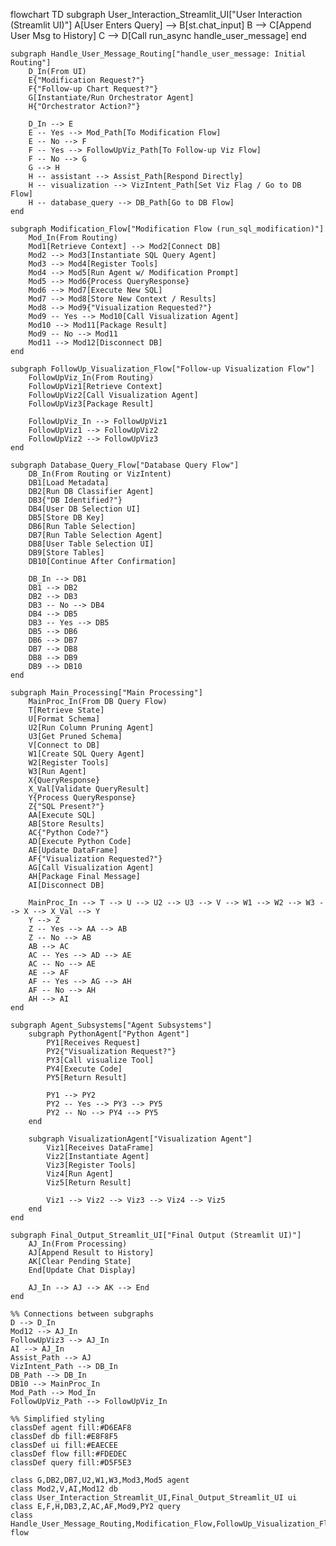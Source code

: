 flowchart TD
    subgraph User_Interaction_Streamlit_UI["User Interaction (Streamlit UI)"]
        A[User Enters Query] --> B[st.chat_input]
        B --> C[Append User Msg to History]
        C --> D[Call run_async handle_user_message]
    end

    subgraph Handle_User_Message_Routing["handle_user_message: Initial Routing"]
        D_In(From UI)
        E{"Modification Request?"}
        F{"Follow-up Chart Request?"}
        G[Instantiate/Run Orchestrator Agent]
        H{"Orchestrator Action?"}

        D_In --> E
        E -- Yes --> Mod_Path[To Modification Flow]
        E -- No --> F
        F -- Yes --> FollowUpViz_Path[To Follow-up Viz Flow]
        F -- No --> G
        G --> H
        H -- assistant --> Assist_Path[Respond Directly]
        H -- visualization --> VizIntent_Path[Set Viz Flag / Go to DB Flow]
        H -- database_query --> DB_Path[Go to DB Flow]
    end

    subgraph Modification_Flow["Modification Flow (run_sql_modification)"]
        Mod_In(From Routing)
        Mod1[Retrieve Context] --> Mod2[Connect DB]
        Mod2 --> Mod3[Instantiate SQL Query Agent]
        Mod3 --> Mod4[Register Tools]
        Mod4 --> Mod5[Run Agent w/ Modification Prompt]
        Mod5 --> Mod6{Process QueryResponse}
        Mod6 --> Mod7[Execute New SQL]
        Mod7 --> Mod8[Store New Context / Results]
        Mod8 --> Mod9{"Visualization Requested?"}
        Mod9 -- Yes --> Mod10[Call Visualization Agent]
        Mod10 --> Mod11[Package Result]
        Mod9 -- No --> Mod11
        Mod11 --> Mod12[Disconnect DB]
    end

    subgraph FollowUp_Visualization_Flow["Follow-up Visualization Flow"]
        FollowUpViz_In(From Routing)
        FollowUpViz1[Retrieve Context]
        FollowUpViz2[Call Visualization Agent]
        FollowUpViz3[Package Result]
        
        FollowUpViz_In --> FollowUpViz1
        FollowUpViz1 --> FollowUpViz2
        FollowUpViz2 --> FollowUpViz3
    end

    subgraph Database_Query_Flow["Database Query Flow"]
        DB_In(From Routing or VizIntent)
        DB1[Load Metadata]
        DB2[Run DB Classifier Agent]
        DB3{"DB Identified?"}
        DB4[User DB Selection UI]
        DB5[Store DB Key]
        DB6[Run Table Selection]
        DB7[Run Table Selection Agent]
        DB8[User Table Selection UI]
        DB9[Store Tables]
        DB10[Continue After Confirmation]
        
        DB_In --> DB1
        DB1 --> DB2
        DB2 --> DB3
        DB3 -- No --> DB4
        DB4 --> DB5
        DB3 -- Yes --> DB5
        DB5 --> DB6
        DB6 --> DB7
        DB7 --> DB8
        DB8 --> DB9
        DB9 --> DB10
    end

    subgraph Main_Processing["Main Processing"]
        MainProc_In(From DB Query Flow)
        T[Retrieve State]
        U[Format Schema]
        U2[Run Column Pruning Agent]
        U3[Get Pruned Schema]
        V[Connect to DB]
        W1[Create SQL Query Agent]
        W2[Register Tools]
        W3[Run Agent]
        X{QueryResponse}
        X_Val[Validate QueryResult]
        Y{Process QueryResponse}
        Z{"SQL Present?"}
        AA[Execute SQL]
        AB[Store Results]
        AC{"Python Code?"}
        AD[Execute Python Code]
        AE[Update DataFrame]
        AF{"Visualization Requested?"}
        AG[Call Visualization Agent]
        AH[Package Final Message]
        AI[Disconnect DB]
        
        MainProc_In --> T --> U --> U2 --> U3 --> V --> W1 --> W2 --> W3 --> X --> X_Val --> Y
        Y --> Z
        Z -- Yes --> AA --> AB
        Z -- No --> AB
        AB --> AC
        AC -- Yes --> AD --> AE
        AC -- No --> AE
        AE --> AF
        AF -- Yes --> AG --> AH
        AF -- No --> AH
        AH --> AI
    end

    subgraph Agent_Subsystems["Agent Subsystems"]
        subgraph PythonAgent["Python Agent"]
            PY1[Receives Request]
            PY2{"Visualization Request?"}
            PY3[Call visualize Tool]
            PY4[Execute Code]
            PY5[Return Result]
            
            PY1 --> PY2
            PY2 -- Yes --> PY3 --> PY5
            PY2 -- No --> PY4 --> PY5
        end
        
        subgraph VisualizationAgent["Visualization Agent"]
            Viz1[Receives DataFrame]
            Viz2[Instantiate Agent]
            Viz3[Register Tools]
            Viz4[Run Agent]
            Viz5[Return Result]
            
            Viz1 --> Viz2 --> Viz3 --> Viz4 --> Viz5
        end
    end

    subgraph Final_Output_Streamlit_UI["Final Output (Streamlit UI)"]
        AJ_In(From Processing)
        AJ[Append Result to History]
        AK[Clear Pending State]
        End[Update Chat Display]
        
        AJ_In --> AJ --> AK --> End
    end

    %% Connections between subgraphs
    D --> D_In
    Mod12 --> AJ_In
    FollowUpViz3 --> AJ_In
    AI --> AJ_In
    Assist_Path --> AJ
    VizIntent_Path --> DB_In
    DB_Path --> DB_In
    DB10 --> MainProc_In
    Mod_Path --> Mod_In
    FollowUpViz_Path --> FollowUpViz_In

    %% Simplified styling
    classDef agent fill:#D6EAF8
    classDef db fill:#E8F8F5
    classDef ui fill:#EAECEE
    classDef flow fill:#FDEDEC
    classDef query fill:#D5F5E3
    
    class G,DB2,DB7,U2,W1,W3,Mod3,Mod5 agent
    class Mod2,V,AI,Mod12 db
    class User_Interaction_Streamlit_UI,Final_Output_Streamlit_UI ui
    class E,F,H,DB3,Z,AC,AF,Mod9,PY2 query
    class Handle_User_Message_Routing,Modification_Flow,FollowUp_Visualization_Flow,Database_Query_Flow,Main_Processing,Agent_Subsystems flow